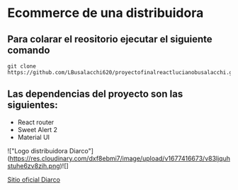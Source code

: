 # Ecommerce de una distribuidora

## Para colarar el reositorio ejecutar el siguiente comando

```
git clone https://github.com/LBusalacchi620/proyectofinalreactlucianobusalacchi.git
```

## Las dependencias del proyecto son las siguientes:

- React router
- Sweet Alert 2
- Material UI

!["Logo distribuidora Diarco"] (https://res.cloudinary.com/dxf8ebmi7/image/upload/v1677416673/v83ljquhstuhe6zv8zih.png)![]

[Sitio oficial Diarco](https://www.diarco.com.ar)
